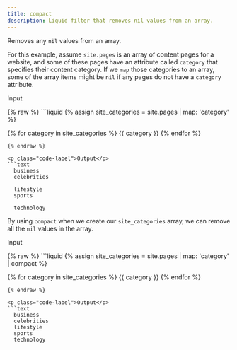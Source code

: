 ```yaml
---
title: compact
description: Liquid filter that removes nil values from an array.
---
```


Removes any `nil` values from an array.

For this example, assume `site.pages` is an array of content pages for a website, and some of these pages have an attribute called `category` that specifies their content category. If we `map` those categories to an array, some of the array items might be `nil` if any pages do not have a `category` attribute.


<p class="code-label">Input</p>
{% raw %}
```liquid
{% assign site_categories = site.pages | map: 'category' %}

{% for category in site_categories %}
  {{ category }}
{% endfor %}
```
{% endraw %}

<p class="code-label">Output</p>
```text
  business
  celebrities

  lifestyle
  sports

  technology
```

By using `compact` when we create our `site_categories` array, we can remove all the `nil` values in the array.

<p class="code-label">Input</p>
{% raw %}
```liquid
{% assign site_categories = site.pages | map: 'category' | compact %}

{% for category in site_categories %}
  {{ category }}
{% endfor %}
```
{% endraw %}

<p class="code-label">Output</p>
```text
  business
  celebrities
  lifestyle
  sports
  technology
```
